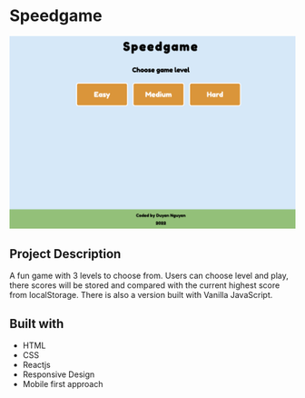 # Speedgame
![preview](preview.png)

## Project Description
A fun game with 3 levels to choose from. Users can choose level and play, there scores will be stored and compared with the current highest score from localStorage.
There is also a version built with Vanilla JavaScript. 

## Built with
- HTML
- CSS
- Reactjs
- Responsive Design
- Mobile first approach